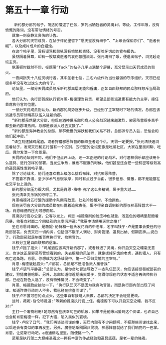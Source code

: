 # 第五十一章 行动
        新约郡分部的帖子，简洁的描述了任务，罗列出牺牲者的灵境id、等级、工作年限，没有愤慨的陈词，没有带动情绪的号召。
       就像一则安静又哀伤的讣告。
       各大分部的天罚成员，在帖子评论里留下“愿天堂没有纷争”、“上帝会保佑你们”、“逝者长眠”，以及成片成片的白蜡烛。
       在这个帖子里，没有谩骂和怒吼没有愤怒和责怪、没有咬牙切齿的宣布报仇。
       虽然隔着屏幕，却有一股祭奠逝者的哀伤氛围流淌。张元清扫了眼，便退出帖子，浏览起论坛主页。
       氛围顿时截然不同，标题带“fuck”的帖子几乎占满整个屏幕，充分显示出天罚成员的怒火。
       一夜间损失十八位灵境行者，其中圣者七位，二名六级作为当世最强的守序组织，天罚已经很多年没有吃过这么大的亏了。
       论坛里，一部分天罚成员怒斥新约郡高层无能和昏庸，正如自由联邦的民众那样怒斥当局政府。
       他们认为，执行部首席执行官肖恩·梅德理当背责，希望总部能派遣更有能力的主宰，接任首席执行官的位置。
       一部分天罚成员则认为，新约郡的局势逐步升级，已经到了主宰随时下场的情况，总部应该派遣专员带领精英队伍入驻新约郡。
       “新约郡虽然是大分部，但现在酒神俱乐部和商人公会战况越来越激烈，邪恶阵营很多高手都去新约郡凑热闹，总部是该派人过去支援了。”
       “新约郡是海神教会的总部，那群傲慢的海妖和我们关系不好，总部派专员入驻，恐怕会和他们起冲突。”
       “请立刻逮捕鸡尾酒，或者狩猎邪恶阵营的巅峰圣者这个仇，天罚一定要报。”张元清快速浏览着帖子，发现天罚和五行盟有一个区别，五行盟的论坛更像是吃瓜社区，大家在里面闲聊、吃瓜，偶尔发泄一下负能量。
       天罚的论坛则不同，他们不但点评上级，还一本正经的讨论战术，对付酒神俱乐部应该用什么道具、进行怎样的部署，当发生争热，谁也不服谁的时候，他们甚至还会把一些机密等级较高的道具属性发到帖子里。
       除了讨论战术，他们还喜欢教上级怎么排兵布阵，对抗邪恶阵营。
       不管靠不靠谱，至少学术气息很浓厚，同时有点过于自由，很多信息、情报，都不是能摆在社交平台上说的。
       新约郡分部压力很大啊，尤其是肖恩·梅德·死了这么多精锐，属于重大过……
       张元清幸灾乐祸的哼哼二下。
       肖恩梅德对五行盟的援助小队颇有敌意，处处冷脸相对，不给颜色。
       现在天罚各大分部的成员都在叫嚣着追究责任，恨不得亲自调到新约郡与邪恶阵营大干一场，肖恩梅德的压力可想而知。
       首席执行官办公室，公客沙发上，肖思·梅德瘦削的脸庞神色凝重，浅蓝色的眼睛里酝酿着风暴，他看向对面二个同级别的主宰沉声道:“我要申请使用天空之瞳!”
       坐在肖恩对面的，是薇妮·伦特和一位头发花白的中老年，名字叫钱宁·卢是董事会委任的行政部部苌，负责天罚一切内务，包括但不限于人调动、财务管理、道具出纳、假期安排……说白了，行政部苌就是制衡首席执行官、检察官的。
       三权分立是自由联邦的信条。
       钱宁卢摇了摇头：“鸡尾酒应该离开新约郡了，或者躲进了灵境，你开启天空之瞳毫无意义，也许这正是邪恶阵营想看到的，失去眼睛的风法师，就像拔掉牙齿的老虎，遇到猎人，只有死亡这条路。肖恩，你想成为这场战役中，第一个回归灵境的主宰吗。”
       肖恩·梅德皱起眉头:“卢部苌，总部是不是准备派人接替我”
       钱宁卢语气平静道:“总部认为，是你贪功冒进导致了一支队伍団灭，你应该接受薇妮部苌的建议，狩猎魔兽哈斯。另外，总部知道你近期痛天爱子，觉得你现在的状态不适合再统帅执行部，已经在物色人选了，没有特殊情况，不会改变了。”
       肖恩、梅德脸皮抽动一下，“执行队団灭不是因为我贪功冒进，而是执行部内部出现了间谍，知道昨晚行动的人不多，我已经在排查间谍了。”
       钱宁卢不置可否的点点头，这些事自有接班人来做，总部的决定不会轻易更改。
       这时，薇妮·伯伦特说道:“等新的首席执行官上任，梅德阁下可以开启天空之瞳，我不反对!”
       主打一个废物利用!她忽然有些庆幸句芒的机敏，如果不是他揪出爱玛这个间谍，也许自己也会和肖恩梅德一样，犯下大错，陷入类似的窘境。
       钱宁·卢叹了口气，“我们再谈谈间谍的事，天罚内部有不少问题啊，不把那些间谍找出来，以后还会有类似的事再发生。另外，魔兽哈斯刚回归灵境，邪恶阵营就给了我们响亮的一巴掌。肖恩，让诺斯行动吧，a级通缉名里里，随便挑一个。”
       诺斯是执行部二大巅峰圣者之一拥有丰富的作战经验和道具底蕴，是老一辈的强者。